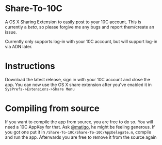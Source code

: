 # Share-To-10C
A OS X Sharing Extension to easily post to your 10C account. This is currently a *beta*, so please forgive me any bugs and report them/create an issue.

Currently only supports log-in with your 10C account, but will support log-in via ADN later. 


Instructions
=============

Download the latest release, sign in with your 10C account and close the app. 
You can now use the OS X share extension after you've enabled it in `SysPrefs->Extensions->Share Menu`



Compiling from source
=====================

If you want to compile the app from source, you are free to do so. You will need a 10C AppKey for that. 
Ask [@matigo](https://github.com/matigo/), he might be feeling generous.
If you got one put it in `/Share-To-10C/Share-To-10C/AppDelegate.m`, compile and run the app. 
Afterwards you are free to remove it from the source again
